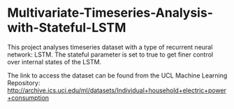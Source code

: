 # Multivariate-Timeseries-Analysis-with-Stateful-LSTM
This project analyses timeseries dataset with a type of recurrent neural network: LSTM. The stateful parameter is set to true to get finer control over internal states of the LSTM.

The link to access the dataset can be found from the UCL Machine Learning Repository: http://archive.ics.uci.edu/ml/datasets/Individual+household+electric+power+consumption
